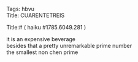 Tags: hbvu  
Title: CUARENTETREIS  
  
Title:# ( haiku #1785.6049.281 )  
  
it is an expensive beverage  
besides that a pretty unremarkable prime number  
the smallest non chen prime  
